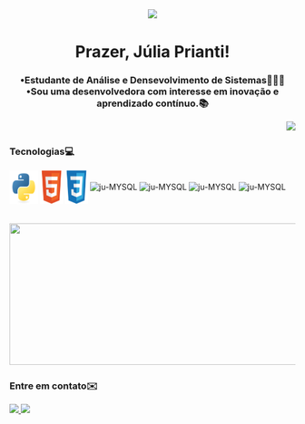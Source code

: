 <div align="center">
<img src="https://user-images.githubusercontent.com/74038190/226190894-18e959ba-d458-4a94-ac44-790190f2a947.gif" width="400">  
<h1>Prazer, Júlia Prianti!</h1>
</div>
<div align="center">
<h3> •Estudante de Análise e Densevolvimento de Sistemas👩🏻‍💻<br>
•Sou uma desenvolvedora com interesse em inovação e aprendizado contínuo.📚</h3>
</div>
<div align="right">
<img src="https://github.com/Anmol-Baranwal/Cool-GIFs-For-GitHub/assets/74038190/0b335028-1d3d-4ee5-b5b3-a373d499be7e" width="200">
 </div>
<h3>Tecnologias💻</h3>
<div style="display: inline_block">
  <img align="center" alt="ju-Python" height="60" width="50" src="https://raw.githubusercontent.com/devicons/devicon/master/icons/python/python-original.svg">
  <img align="center" alt="ju-HTML" height="60" width="40" src="https://raw.githubusercontent.com/devicons/devicon/master/icons/html5/html5-original.svg">
  <img align="center" alt="ju-CSS" height="60" width="40" src="https://raw.githubusercontent.com/devicons/devicon/master/icons/css3/css3-original.svg">
  <img align="center" alt="ju-MYSQL" height="60" width="40"src="https://cdn.jsdelivr.net/gh/devicons/devicon@latest/icons/mysql/mysql-original.svg" />
  <img align="center" alt="ju-MYSQL" height="60" width="50" src="https://cdn.jsdelivr.net/gh/devicons/devicon@latest/icons/java/java-original.svg" />
  <img align="center" alt="ju-MYSQL" height="60" width="50" src="https://cdn.jsdelivr.net/gh/devicons/devicon@latest/icons/javascript/javascript-original.svg" />
  <img align="center" alt="ju-MYSQL" height="60" width="50" src="https://skills-icons.vercel.app/api/icons?i=ollama"/>
  </div>
  <br><br>
  <div align="center">
  <img src="https://user-images.githubusercontent.com/74038190/213760718-ca064723-1c29-4b82-985c-aadc7f57c090.gif" width="900" height="250">
  </div>
  <h3>Entre em contato✉️</h3>
  <a href="https://www.linkedin.com/in/julia-prianti/" target="_blank"><img src="https://img.shields.io/badge/-LinkedIn-%230077B5?style=for-the-badge&logo=linkedin&logoColor=white" target="_blank">
  <a href = "mailto:julia.prianti2005@gmail.com"><img src="https://img.shields.io/badge/-Gmail-%23333?style=for-the-badge&logo=gmail&logoColor=white" target="_blank"></a>
